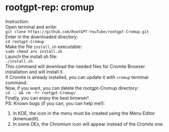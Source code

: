 # rootgpt-rep: cromup
Instruction:  
Open terminal and write:  
`git clone https://github.com/RootGPT-YouTube/rootgpt-Cromup.git`  
Enter in the downloaded directory:  
`cd rootgpt-Cromup`  
Make the file `install.sh` executable:  
`sudo chmod a+x install.sh`  
Launch the install.sh file:  
`./install.sh`  
This command will download the needed files for Cromite Browser installation and will install it.  
If Cromite is already installed, you can update it with `cromup` terminal command.  
Now, if you want, you can delete the rootgpt-Cromup directory:  
`cd .. && rm -fr rootgpt-Cromup/`  
Finally, you can enjoy the best browser!  
PS: Known bugs (if you can, you can help me!):  
1. In KDE, the icon in the menu must be created using the Menu Editor (kmenuedit).  
2. In some DEs, the Chromium icon will appear instead of the Cromite one.
